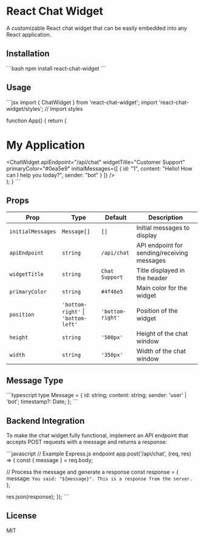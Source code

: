 # React Chat Widget

A customizable React chat widget that can be easily embedded into any React application.

## Installation

\`\`\`bash
npm install react-chat-widget
\`\`\`

## Usage

\`\`\`jsx
import { ChatWidget } from 'react-chat-widget';
import 'react-chat-widget/styles'; // Import styles

function App() {
  return (
    <div>
      <h1>My Application</h1>
      <ChatWidget
        apiEndpoint="/api/chat"
        widgetTitle="Customer Support"
        primaryColor="#0ea5e9"
        initialMessages={[
          { id: "1", content: "Hello! How can I help you today?", sender: "bot" }
        ]}
      />
    </div>
  );
}
\`\`\`

## Props

| Prop | Type | Default | Description |
|------|------|---------|-------------|
| `initialMessages` | `Message[]` | `[]` | Initial messages to display |
| `apiEndpoint` | `string` | `/api/chat` | API endpoint for sending/receiving messages |
| `widgetTitle` | `string` | `Chat Support` | Title displayed in the header |
| `primaryColor` | `string` | `#4f46e5` | Main color for the widget |
| `position` | `'bottom-right'` \| `'bottom-left'` | `'bottom-right'` | Position of the widget |
| `height` | `string` | `'500px'` | Height of the chat window |
| `width` | `string` | `'350px'` | Width of the chat window |

## Message Type

\`\`\`typescript
type Message = {
  id: string;
  content: string;
  sender: 'user' | 'bot';
  timestamp?: Date;
};
\`\`\`

## Backend Integration

To make the chat widget fully functional, implement an API endpoint that accepts POST requests with a message and returns a response:

\`\`\`javascript
// Example Express.js endpoint
app.post('/api/chat', (req, res) => {
  const { message } = req.body;

  // Process the message and generate a response
  const response = {
    message: `You said: "${message}". This is a response from the server.`
  };

  res.json(response);
});
\`\`\`

## License

MIT
